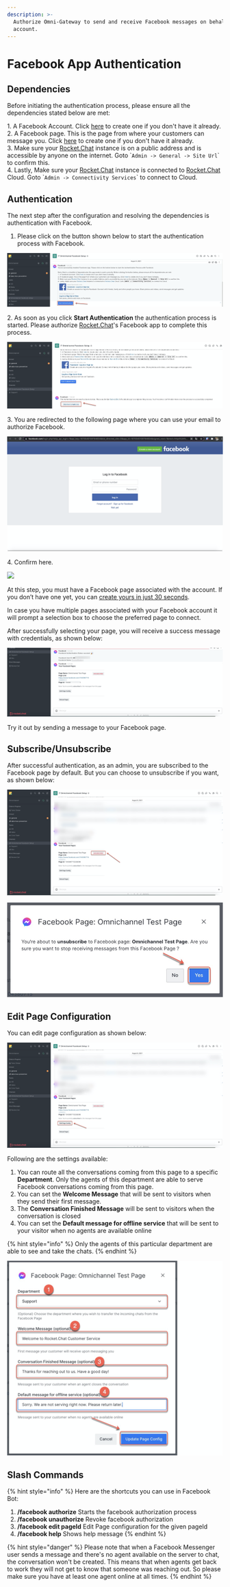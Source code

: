 ```yaml
---
description: >-
  Authorize Omni-Gateway to send and receive Facebook messages on behalf your
  account.
---
```


# Facebook App Authentication

## Dependencies

Before initiating the authentication process, please ensure all the dependencies stated below are met:

1\. A Facebook Account. Click [here](https://www.facebook.com) to create one if you don't have it already.\
2\. A Facebook page. This is the page from where your customers can message you. Click [here](https://www.facebook.com/pages/creation/) to create one if you don't have it already.\
3\. Make sure your [Rocket.Chat](http://rocket.chat) instance is on a public address and is accessible by anyone on the internet. Goto \``Admin -> General -> Site Url`\` to confirm this.\
4\. Lastly, Make sure your [Rocket.Chat](http://rocket.chat) instance is connected to [Rocket.Chat](http://rocket.chat) Cloud. Goto \``Admin -> Connectivity Services`\` to connect to Cloud.

## Authentication

The next step after the configuration and resolving the dependencies is authentication with Facebook.

1. Please click on the button shown below to start the authentication process with Facebook.

![](<../../../../../../.gitbook/assets/image (542).png>)

2\. As soon as you click **Start Authentication** the authentication process is started. Please authorize [Rocket.Chat](http://rocket.chat)'s Facebook app to complete this process.

![](<../../../../../../.gitbook/assets/image (544).png>)

3\. You are redirected to the following page where you can use your email to authorize Facebook.

![](<../../../../../../.gitbook/assets/image (545).png>)

4\. Confirm here.

![](<../../../../../../.gitbook/assets/2021-11-29\_01-14-57 (2).png>)

At this step, you must have a Facebook page associated with the account. If you don’t have one yet, you can [create yours in just 30 seconds](https://www.facebook.com/pages/create/?ref\_type=registration\_form).

In case you have multiple pages associated with your Facebook account it will prompt a selection box to choose the preferred page to connect.

After successfully selecting your page, you will receive a success message with credentials, as shown below:

![](<../../../../../../.gitbook/assets/image (548).png>)

Try it out by sending a message to your Facebook page.

## Subscribe/Unsubscribe

After successful authentication, as an admin, you are subscribed to the Facebook page by default. But you can choose to unsubscribe if you want, as shown below:

![](<../../../../../../.gitbook/assets/image (559).png>)

![](<../../../../../../.gitbook/assets/image (560).png>)

## Edit Page Configuration

You can edit page configuration as shown below:

![](<../../../../../../.gitbook/assets/image (561).png>)

Following are the settings available:

1. You can route all the conversations coming from this page to a specific **Department**. Only the agents of this department are able to serve Facebook conversations coming from this page.
2. You can set the **Welcome Message** that will be sent to visitors when they send their first message.
3. The **Conversation Finished Message** will be sent to visitors when the conversation is closed
4. You can set the **Default message for offline service** that will be sent to your visitor when no agents are available online

{% hint style="info" %}
Only the agents of this particular department are able to see and take the chats.
{% endhint %}

![](<../../../../../../.gitbook/assets/image (563).png>)

## Slash Commands

{% hint style="info" %}
Here are the shortcuts you can use in Facebook Bot:

1. **/facebook authorize** Starts the facebook authorization process
2. **/facebook unauthorize** Revoke facebook authorization
3. **/facebook edit pageId** Edit Page configuration for the given pageId
4. **/facebook help** Shows help message
{% endhint %}

{% hint style="danger" %}
Please note that when a Facebook Messenger user sends a message and there's no agent available on the server to chat, the conversation won't be created. This means that when agents get back to work they will not get to know that someone was reaching out. So please make sure you have at least one agent online at all times.
{% endhint %}
